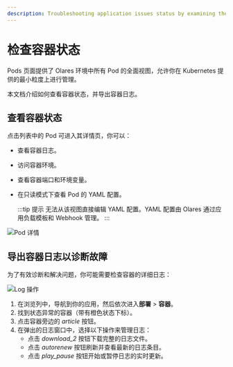 ```yaml
---
description: Troubleshooting application issues status by examining the container staus or exporting logs 
---
```

# 检查容器状态

Pods 页面提供了 Olares 环境中所有 Pod 的全面视图，允许你在 Kubernetes 提供的最小粒度上进行管理。

本文档介绍如何查看容器状态，并导出容器日志。

## 查看容器状态

点击列表中的 Pod 可进入其详情页，你可以：

- 查看容器日志。
- 访问容器环境。
- 查看容器端口和环境变量。
- 在只读模式下查看 Pod 的 YAML 配置。

  :::tip 提示
  无法从该视图直接编辑 YAML 配置。YAML 配置由 Olares 通过应用负载模板和 Webhook 管理。
  :::

![Pod 详情](/images/how-to/olares/controlhub/pods/02.jpg#bordered)

## 导出容器日志以诊断故障

为了有效诊断和解决问题，你可能需要检查容器的详细日志：

![Log 操作](/images/manual/olares/controlhub-log.png)

1. 在浏览列中，导航到你的应用，然后依次进入**部署** > **容器**。
2. 找到状态异常的容器（带有橙色状态下标）。
3. 点击容器旁边的 <i class="material-symbols-outlined">article</i> 按钮。
4. 在弹出的日志窗口中，选择以下操作来管理日志：
   - 点击 <i class="material-symbols-outlined">download_2</i> 按钮下载完整的日志文件。
   - 点击 <i class="material-symbols-outlined">autorenew</i> 按钮刷新并查看最新的日志条目。
   - 点击 <i class="material-symbols-outlined">play_pause</i> 按钮开始或暂停日志的实时更新。






